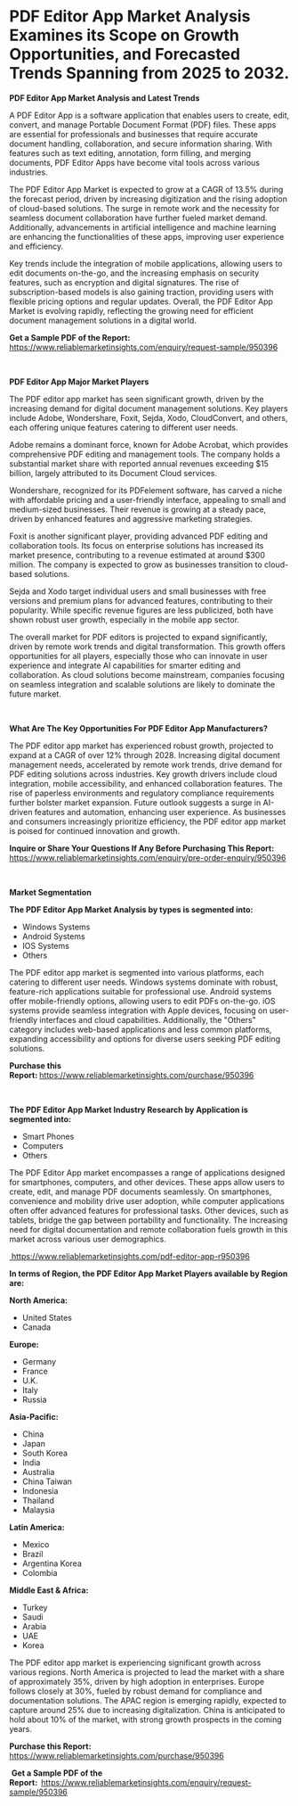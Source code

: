 <p><h1>PDF Editor App Market Analysis Examines its Scope on Growth Opportunities, and Forecasted Trends Spanning from 2025 to 2032.</h1></p><p><strong>PDF Editor App Market Analysis and Latest Trends</strong></p>
<p><p>A PDF Editor App is a software application that enables users to create, edit, convert, and manage Portable Document Format (PDF) files. These apps are essential for professionals and businesses that require accurate document handling, collaboration, and secure information sharing. With features such as text editing, annotation, form filling, and merging documents, PDF Editor Apps have become vital tools across various industries.</p><p>The PDF Editor App Market is expected to grow at a CAGR of 13.5% during the forecast period, driven by increasing digitization and the rising adoption of cloud-based solutions. The surge in remote work and the necessity for seamless document collaboration have further fueled market demand. Additionally, advancements in artificial intelligence and machine learning are enhancing the functionalities of these apps, improving user experience and efficiency.</p><p>Key trends include the integration of mobile applications, allowing users to edit documents on-the-go, and the increasing emphasis on security features, such as encryption and digital signatures. The rise of subscription-based models is also gaining traction, providing users with flexible pricing options and regular updates. Overall, the PDF Editor App Market is evolving rapidly, reflecting the growing need for efficient document management solutions in a digital world.</p></p>
<p><strong>Get a Sample PDF of the Report:&nbsp;</strong> <a href="https://www.reliablemarketinsights.com/enquiry/request-sample/950396?utm_campaign=2593&utm_medium=2&utm_source=Github&utm_content=ia&utm_term=16042025&utm_id=pdf-editor-app">https://www.reliablemarketinsights.com/enquiry/request-sample/950396</a></p>
<p>&nbsp;</p>
<p><strong>PDF Editor App Major Market Players</strong></p>
<p><p>The PDF editor app market has seen significant growth, driven by the increasing demand for digital document management solutions. Key players include Adobe, Wondershare, Foxit, Sejda, Xodo, CloudConvert, and others, each offering unique features catering to different user needs.</p><p>Adobe remains a dominant force, known for Adobe Acrobat, which provides comprehensive PDF editing and management tools. The company holds a substantial market share with reported annual revenues exceeding $15 billion, largely attributed to its Document Cloud services.</p><p>Wondershare, recognized for its PDFelement software, has carved a niche with affordable pricing and a user-friendly interface, appealing to small and medium-sized businesses. Their revenue is growing at a steady pace, driven by enhanced features and aggressive marketing strategies.</p><p>Foxit is another significant player, providing advanced PDF editing and collaboration tools. Its focus on enterprise solutions has increased its market presence, contributing to a revenue estimated at around $300 million. The company is expected to grow as businesses transition to cloud-based solutions.</p><p>Sejda and Xodo target individual users and small businesses with free versions and premium plans for advanced features, contributing to their popularity. While specific revenue figures are less publicized, both have shown robust user growth, especially in the mobile app sector.</p><p>The overall market for PDF editors is projected to expand significantly, driven by remote work trends and digital transformation. This growth offers opportunities for all players, especially those who can innovate in user experience and integrate AI capabilities for smarter editing and collaboration. As cloud solutions become mainstream, companies focusing on seamless integration and scalable solutions are likely to dominate the future market.</p></p>
<p>&nbsp;</p>
<p><strong>What Are The Key Opportunities For PDF Editor App Manufacturers?</strong></p>
<p><p>The PDF editor app market has experienced robust growth, projected to expand at a CAGR of over 12% through 2028. Increasing digital document management needs, accelerated by remote work trends, drive demand for PDF editing solutions across industries. Key growth drivers include cloud integration, mobile accessibility, and enhanced collaboration features. The rise of paperless environments and regulatory compliance requirements further bolster market expansion. Future outlook suggests a surge in AI-driven features and automation, enhancing user experience. As businesses and consumers increasingly prioritize efficiency, the PDF editor app market is poised for continued innovation and growth.</p></p>
<p><strong>Inquire or Share Your Questions If Any Before Purchasing This Report:</strong> <a href="https://www.reliablemarketinsights.com/enquiry/pre-order-enquiry/950396?utm_campaign=2593&utm_medium=2&utm_source=Github&utm_content=ia&utm_term=16042025&utm_id=pdf-editor-app">https://www.reliablemarketinsights.com/enquiry/pre-order-enquiry/950396</a></p>
<p>&nbsp;</p>
<p><strong>Market Segmentation</strong></p>
<p><strong>The PDF Editor App Market Analysis by types is segmented into:</strong></p>
<p><ul><li>Windows Systems</li><li>Android Systems</li><li>IOS Systems</li><li>Others</li></ul></p>
<p><p>The PDF editor app market is segmented into various platforms, each catering to different user needs. Windows systems dominate with robust, feature-rich applications suitable for professional use. Android systems offer mobile-friendly options, allowing users to edit PDFs on-the-go. iOS systems provide seamless integration with Apple devices, focusing on user-friendly interfaces and cloud capabilities. Additionally, the "Others" category includes web-based applications and less common platforms, expanding accessibility and options for diverse users seeking PDF editing solutions.</p></p>
<p><strong>Purchase this Report:&nbsp;</strong><a href="https://www.reliablemarketinsights.com/purchase/950396?utm_campaign=2593&utm_medium=2&utm_source=Github&utm_content=ia&utm_term=16042025&utm_id=pdf-editor-app">https://www.reliablemarketinsights.com/purchase/950396</a></p>
<p>&nbsp;</p>
<p><strong>The PDF Editor App Market Industry Research by Application is segmented into:</strong></p>
<p><ul><li>Smart Phones</li><li>Computers</li><li>Others</li></ul></p>
<p><p>The PDF Editor App market encompasses a range of applications designed for smartphones, computers, and other devices. These apps allow users to create, edit, and manage PDF documents seamlessly. On smartphones, convenience and mobility drive user adoption, while computer applications often offer advanced features for professional tasks. Other devices, such as tablets, bridge the gap between portability and functionality. The increasing need for digital documentation and remote collaboration fuels growth in this market across various user demographics.</p></p>
<p><a href="https://www.reliablemarketinsights.com/pdf-editor-app-r950396?utm_campaign=2593&utm_medium=2&utm_source=Github&utm_content=ia&utm_term=16042025&utm_id=pdf-editor-app">&nbsp;https://www.reliablemarketinsights.com/pdf-editor-app-r950396</a></p>
<p><strong>In terms of Region, the PDF Editor App Market Players available by Region are:</strong></p>
<p>
    <p> <strong> North America: </strong>
        <ul>
            <li>United States</li>
            <li>Canada</li>
        </ul>
        </p> 
    <p> <strong> Europe: </strong>
        <ul>
            <li>Germany</li>
            <li>France</li>
            <li>U.K.</li>
            <li>Italy</li>
            <li>Russia</li>
        </ul>
        </p> 
    <p> <strong> Asia-Pacific: </strong>
        <ul>
            <li>China</li>
            <li>Japan</li>
            <li>South Korea</li>
            <li>India</li>
            <li>Australia</li>
            <li>China Taiwan</li>
            <li>Indonesia</li>
            <li>Thailand</li>
            <li>Malaysia</li>
        </ul>
        </p> 
    <p> <strong> Latin America: </strong>
        <ul>
            <li>Mexico</li>
            <li>Brazil</li>
            <li>Argentina Korea</li>
            <li>Colombia</li>
        </ul>
        </p> 
    <p> <strong> Middle East & Africa: </strong>
        <ul>
            <li>Turkey</li>
            <li>Saudi</li>
            <li>Arabia</li>
            <li>UAE</li>
            <li>Korea</li>
        </ul>
    </p>
    </p>
<p><p>The PDF editor app market is experiencing significant growth across various regions. North America is projected to lead the market with a share of approximately 35%, driven by high adoption in enterprises. Europe follows closely at 30%, fueled by robust demand for compliance and documentation solutions. The APAC region is emerging rapidly, expected to capture around 25% due to increasing digitalization. China is anticipated to hold about 10% of the market, with strong growth prospects in the coming years.</p></p>
<p><strong>Purchase this Report: </strong><a href="https://www.reliablemarketinsights.com/purchase/950396?utm_campaign=2593&utm_medium=2&utm_source=Github&utm_content=ia&utm_term=16042025&utm_id=pdf-editor-app">https://www.reliablemarketinsights.com/purchase/950396</a></p>
<p>&nbsp;<strong>Get a Sample PDF of the Report:&nbsp;&nbsp;</strong><a href="https://www.reliablemarketinsights.com/enquiry/request-sample/950396?utm_campaign=2593&utm_medium=2&utm_source=Github&utm_content=ia&utm_term=16042025&utm_id=pdf-editor-app">https://www.reliablemarketinsights.com/enquiry/request-sample/950396</a></p>
<p><strong></strong></p>
<p><p></p><p></p><p></p></p>